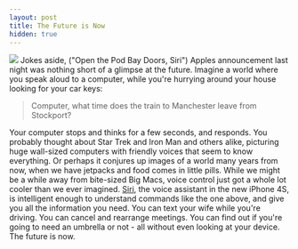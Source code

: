 ```yaml
---
layout: post
title: The Future is Now
hidden: true
---
```


![](/uploads/2011/10/siri.png) Jokes aside, ("Open the Pod Bay Doors, Siri") Apples announcement last night was nothing short of a glimpse at the future. Imagine a world where you speak aloud to a computer, while you're hurrying around your house looking for your car keys:


> Computer, what time does the train to Manchester leave from Stockport?


Your computer stops and thinks for a few seconds, and responds. You probably thought about Star Trek and Iron Man and others alike, picturing huge wall-sized computers with friendly voices that seem to know everything. Or perhaps it conjures up images of a world many years from now, when we have jetpacks and food comes in little pills. While we might be a while away from bite-sized Big Macs, voice control just got a whole lot cooler than we ever imagined. [Siri](http://www.apple.com/iphone/features/siri.html), the voice assistant in the new iPhone 4S, is intelligent enough to understand commands like the one above, and give you all the information you need. You can text your wife while you're driving. You can cancel and rearrange meetings. You can find out if you're going to need an umbrella or not - all without even looking at your device. The future is now.
